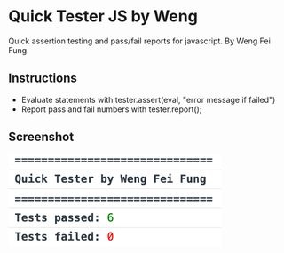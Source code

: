 Quick Tester JS by Weng
================
Quick assertion testing and pass/fail reports for javascript. 
By Weng Fei Fung.

Instructions
--------------
- Evaluate statements with tester.assert(eval, "error message if failed")
- Report pass and fail numbers with tester.report();

Screenshot
--------------
![Report of passes and fails](README/report.png)